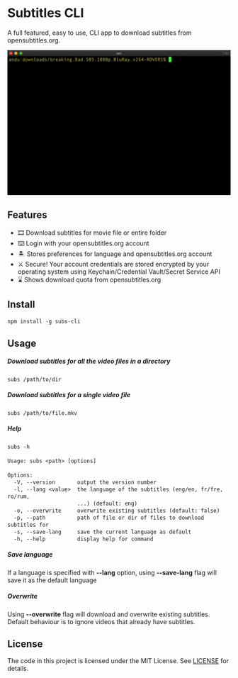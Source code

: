 # Subtitles CLI

A full featured, easy to use, CLI app to download subtitles from opensubtitles.org.

![](subs-terminal.gif)

## Features

-  🎞 Download subtitles for movie file or entire folder
-  ⌨️ Login with your opensubtitles.org account
-  🏝 Stores preferences for language and opensubtitles.org account
-  ⚔️ Secure! Your account credentials are stored encrypted by your operating system using Keychain/Credential Vault/Secret Service API
-  ⌛️ Shows download quota from opensubtitles.org

## Install

```shell script
npm install -g subs-cli
``` 

## Usage

##### Download subtitles for all the video files in a directory
```
subs /path/to/dir
```

##### Download subtitles for a single video file
```
subs /path/to/file.mkv
```

##### Help
```
subs -h

Usage: subs <path> [options]

Options:
  -V, --version       output the version number
  -l, --lang <value>  the language of the subtitles (eng/en, fr/fre, ro/rum,
                      ...) (default: eng)
  -o, --overwrite     overwrite existing subtitles (default: false)
  -p, --path          path of file or dir of files to download subtitles for
  -s, --save-lang     save the current language as default
  -h, --help          display help for command
```

##### Save language

If a language is specified with **--lang** option, using **--save-lang** flag will save it as the default language
 
##### Overwrite

Using **--overwrite** flag will download and overwrite existing subtitles. Default behaviour is to ignore videos that already have subtitles.

## License

The code in this project is licensed under the MIT License. See [LICENSE](LICENSE) for details.